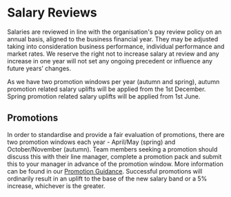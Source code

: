 # Salary Reviews

Salaries are reviewed in line with the organisation's pay review policy on an annual basis, aligned to the business financial year. They may be adjusted taking into consideration business performance, individual performance and market rates. We reserve the right not to increase salary at review and any increase in one year will not set any ongoing precedent or influence any future years’ changes. 

As we have two promotion windows per year (autumn and spring), autumn promotion related salary uplifts will be applied from the 1st December. Spring promotion related salary uplifts will be applied from 1st June. 

## Promotions

In order to standardise and provide a fair evaluation of promotions, there are two promotion windows each year - April/May (spring) and October/November (autumn). 
Team members seeking a promotion should discuss this with their line manager, complete a promotion pack and submit this to your manager in advance of the promotion window. More information can be found in our [Promotion Guidance](https://docs.google.com/document/d/1SU_vMpC2Bp3M1qLO6kvKwmyUN4GWjSnCnJVxrdLUv5U/edit).
Successful promotions will ordinarily result in an uplift to the base of the new salary band or a 5% increase, whichever is the greater.
